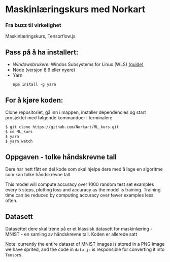 # Maskinlæringskurs med Norkart
### Fra buzz til virkelighet
Maskinlæringskurs, Tensorflow.js

## Pass på å ha installert:
* _Windowsbrukere:_ Windos Subsystems for Linux (WLS)
  [(guide)](https://www.howtogeek.com/249966/how-to-install-and-use-the-linux-bash-shell-on-windows-10/)
* Node (versjon 8.9 eller nyere)
* Yarn
  ```
  npm install -g yarn
  ```

## For å kjøre koden:
Clone repositoriet, gå inn i mappen, installer dependencies og start prosjektet med følgende kommandoer i terminalen:

```bash
$ git clone https://github.com/Norkart/ML_kurs.git
$ cd ML_kurs
$ yarn
$ yarn watch

```

## Oppgaven - tolke håndskrevne tall

Dere har hett fått en del kode som skal hjelpe dere med å lage en algoritme som kan tolke håndskrevne tall

This model will compute accuracy over 1000 random test set examples every 5
steps, plotting loss and accuracy as the model is training. Training time can
be reduced by computing accuracy over fewer examples less often.

## Datasett
Datasettet dere skal trene på er et klassisk datasett for maskinlæring - MNIST - en samling av håndskrevne tall. Koden er allerede satt

Note: currently the entire dataset of MNIST images is stored in a PNG image we have
sprited, and the code in `data.js` is responsible for converting it into `Tensor`s.
